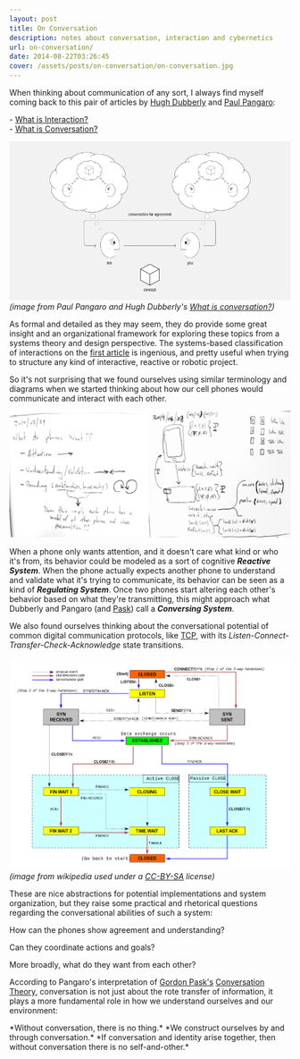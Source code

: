 ```yaml
---
layout: post
title: On Conversation
description: notes about conversation, interaction and cybernetics
url: on-conversation/
date: 2014-08-22T03:26:45
cover: /assets/posts/on-conversation/on-conversation.jpg
---
```

When thinking about communication of any sort, I always find myself coming back to this pair of articles by [Hugh Dubberly](http://www.dubberly.com/author/hugh) and [Paul Pangaro](http://www.pangaro.com/): 

  &#45; [What is Interaction?](http://www.dubberly.com/articles/what-is-interaction.html)  
  &#45; [What is Conversation?](http://www.dubberly.com/articles/what-is-conversation.html)

![](/assets/posts/on-conversation/conversation_agreement_wide.png) *(image from Paul Pangaro and Hugh Dubberly's [What is conversation?](http://www.dubberly.com/wp-content/uploads/2009/05/ddo_article_whatisconversation.pdf))*

As formal and detailed as they may seem, they do provide some great insight and an organizational framework for exploring these topics from a systems theory and design perspective. The systems-based classification of interactions on the [first article](http://www.dubberly.com/articles/what-is-interaction.html) is ingenious, and pretty useful when trying to structure any kind of interactive, reactive or robotic project.

So it's not surprising that we found ourselves using similar terminology and diagrams when we started thinking about how our cell phones would communicate and interact with each other.

![](/assets/posts/on-conversation/convoNotes.jpg)

When a phone only wants attention, and it doesn't care what kind or who it's from, its behavior could be modeled as a sort of cognitive **_Reactive System_**. When the phone actually expects another phone to understand and validate what it's trying to communicate, its behavior can be seen as a kind of **_Regulating System_**. Once two phones start altering each other's behavior based on what they're transmitting, this might approach what Dubberly and Pangaro (and [Pask](http://en.wikipedia.org/wiki/Gordon_Pask)) call a **_Conversing System_**.

We also found ourselves thinking about the conversational potential of common digital communication protocols, like [TCP](http://en.wikipedia.org/wiki/Transmission_Control_Protocol), with its *Listen-Connect-Transfer-Check-Acknowledge* state transitions.
  
![](/assets/posts/on-conversation/TCP_state_diagram_white_bgnd.png) *(image from wikipedia used under a [CC-BY-SA](http://creativecommons.org/licenses/by-sa/3.0/) license)*

These are nice abstractions for potential implementations and system organization, but they raise some practical and rhetorical questions regarding the conversational abilities of such a system:

How can the phones show agreement and understanding?
  
Can they coordinate actions and goals?
  
More broadly, what do they want from each other?

According to Pangaro's interpretation of [Gordon Pask's](http://en.wikipedia.org/wiki/Gordon_Pask) [Conversation Theory](http://www.pangaro.com/published/cyb-and-con.html), conversation is not just about the rote transfer of information, it plays a more fundamental role in how we understand ourselves and our environment:

<div class="align-right">
  *Without conversation, there is no thing.*  
  *We construct ourselves by and through conversation.*  
  *If conversation and identity arise together,  
  then without conversation there is no self-and-other.*  
</div>
